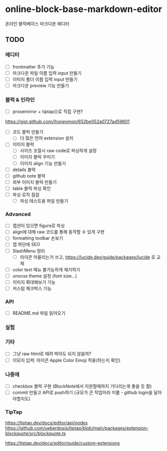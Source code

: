# online-block-base-markdown-editor

온라인 블럭베이스 마크다운 에디터

## TODO

### 에디터

- [ ] frontmatter 추가 기능
- [ ] 마크다운 파일 이름 입력 input 만들기
- [ ] 이미지 폴더 이름 입력 input 만들기
- [ ] 마크다운 preview 기능 만들기

### 블럭 & 인라인

- [ ] prosemirror + tiptap으로 직접 구현?

https://gist.github.com/ihoneymon/652be052a0727ad59601

- [ ] 코드 블럭 만들기
  - [ ] 더 많은 언어 extension 설치
- [ ] 이미지 블럭
  - [ ] 사이즈 조절시 raw code로 파싱하게 설정
  - [ ] 이미지 블럭 꾸미기
  - [ ] 이미지 align 기능 만들기
- [ ] details 블럭
- [ ] github note 블럭
- [ ] 외부 이미지 블럭 만들기
- [ ] table 블럭 파싱 확인
- [ ] 파싱 로직 점검
  - [ ] 파싱 테스트용 파일 만들기

### Advanced

- [ ] 캡션이 있으면 figure로 파싱
- [ ] align에 대해 raw 코드를 통해 동작할 수 있게 구현
- [ ] formatting toolbar 손보기
- [ ] 앱 하단에 SEO
- [ ] SlashMenu 정리
  - [ ] 아이콘 어울리는거 쓰고, https://lucide.dev/guide/packages/lucide 로 교체
- [ ] color text 메뉴 불가능하게 제거하기
- [ ] unocss theme 설정 (font size...)
- [ ] 이미지 확대해보기 기능
- [ ] 커스텀 체크박스 기능

### API

- [ ] README.md 파일 읽어오기

### 실험

### 기타

- [ ] 그냥 raw html로 때려 박아도 되지 않을까?
- [ ] 이모지 입력: 아이콘 Apple Color Emoji 적용(하는지 확인)

### 나중에

- [ ] checkbox 블럭 구현 (BlockNote에서 지원할때까지 기다리는게 좋을 듯 함)
- [ ] commit 만들고 API로 push하기 (규모가 큰 작업이라 미룸 - github login을 달아야할지도)

### TipTap

https://tiptap.dev/docs/editor/api/nodes
https://github.com/ueberdosis/tiptap/blob/main/packages/extension-blockquote/src/blockquote.ts

https://tiptap.dev/docs/editor/guide/custom-extensions
